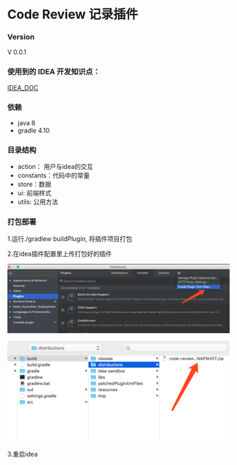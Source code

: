 # Code Review 记录插件

### Version

V 0.0.1 

### 使用到的 IDEA 开发知识点：

[IDEA_DOC](IDEA_DOC.md)

### 依赖
* java 8
* gradle 4.10
### 目录结构
* action： 用户与idea的交互
* constants：代码中的常量
* store：数据
* ui: 前端样式
* utils: 公用方法

### 打包部署
1.运行./gradlew buildPlugin, 将插件项目打包

2.在idea插件配置里上传打包好的插件

![image.png](./readme_pic_1.jpg)

![image.png](./readme_pic_2.png)

3.重启idea

